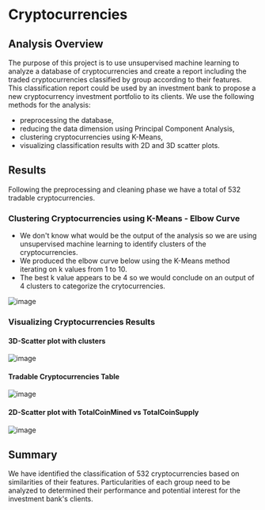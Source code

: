 # Cryptocurrencies

## Analysis Overview

The purpose of this project is to use unsupervised machine learning to analyze a database of cryptocurrencies and create a report including the traded cryptocurrencies classified by group according to their features.
This classification report could be used by an investment bank to propose a new cryptocurrency investment portfolio to its clients.
We use the following methods for the analysis:

- preprocessing the database,
- reducing the data dimension using Principal Component Analysis,
- clustering cryptocurrencies using K-Means,
- visualizing classification results with 2D and 3D scatter plots.

## Results

Following the preprocessing and cleaning phase we have a total of 532 tradable cryptocurrencies.

### Clustering Cryptocurrencies using K-Means - Elbow Curve

- We don't know what would be the output of the analysis so we are using unsupervised machine learning to identify clusters of the cryptocurrencies.
- We produced the elbow curve below using the K-Means method iterating on k values from 1 to 10.
- The best k value appears to be 4 so we would conclude on an output of 4 clusters to categorize the crytocurrencies.

![image](https://user-images.githubusercontent.com/82549869/131017963-64f81280-14e8-4c52-ac89-37b74c273634.png)

### Visualizing Cryptocurrencies Results

#### 3D-Scatter plot with clusters

![image](https://user-images.githubusercontent.com/82549869/131020542-b60e4838-e034-4ccd-a2e8-2cd0634972e1.png)

#### Tradable Cryptocurrencies Table

![image](https://user-images.githubusercontent.com/82549869/131020918-b1141d53-d62e-412a-8bce-31a653646905.png)

#### 2D-Scatter plot with TotalCoinMined vs TotalCoinSupply

![image](https://user-images.githubusercontent.com/82549869/131020997-cd7d5d09-48d6-4864-a5f1-1988e30874e8.png)

## Summary

We have identified the classification of 532 cryptocurrencies based on similarities of their features.
Particularities of each group need to be analyzed to determined their performance and potential interest for the investment bank's clients.
